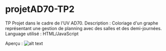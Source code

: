 # projetAD70-TP2
TP Projet dans le cadre de l'UV AD70.
Description : Coloriage d'un graphe représentant une gestion de planning avec des salles et des demi-journées.
Language utilisé : HTML/JavaScript

Aperçu : 
![alt text](https://image.noelshack.com/fichiers/2018/23/2/1528207556-ad70-tp2.png)
